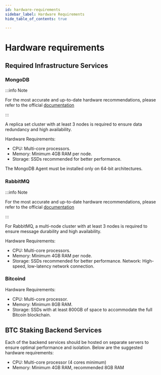 ```yaml
---
id: hardware-requirements
sidebar_label: Hardware Requirements
hide_table_of_contents: true

---
```

# Hardware requirements

## Required Infrastructure Services

### MongoDB

:::info Note

For the most accurate and up-to-date hardware recommendations, please
refer to
the official [documentation](https://www.mongodb.com/docs/cloud-manager/tutorial/provisioning-prep/#deployment-prerequisites)

:::

A replica set cluster with at least 3 nodes is required to ensure data redundancy and high availability.

Hardware Requirements: 

- CPU: Multi-core processors.
- Memory: Minimum 4GB RAM per node.
- Storage: SSDs recommended for better performance.

The MongoDB Agent must be installed only on 64-bit architectures.

### RabbitMQ

:::info Note

For the most accurate and up-to-date hardware recommendations, please refer to the official [documentation](https://www.rabbitmq.com/docs/production-checklist)

:::


For RabbitMQ, a multi-node cluster with at least 3 nodes is required to ensure message durability and high availability.

Hardware Requirements:
- CPU: Multi-core processors.
- Memory: Minimum 4GB RAM per node.
- Storage: SSDs recommended for better performance.
Network: High-speed, low-latency network connection.

### Bitcoind

Hardware Requirements:
- CPU: Multi-core processor.
- Memory: Minimum 8GB RAM.
- Storage: SSDs with at least 800GB of space to accommodate the full Bitcoin blockchain.

## BTC Staking Backend Services

Each of the backend services should be hosted on separate servers to ensure optimal performance and isolation. Below are the suggested hardware requirements:

- CPU: Multi-core processor (4 cores minimum)
- Memory: Minimum 4GB RAM, recommended 8GB RAM